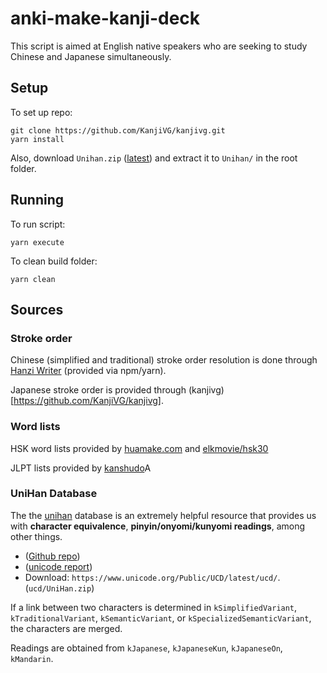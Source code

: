 # anki-make-kanji-deck

This script is aimed at English native speakers who are seeking to study Chinese and Japanese simultaneously.

## Setup

To set up repo:
```
git clone https://github.com/KanjiVG/kanjivg.git
yarn install
```

Also, download `Unihan.zip` ([latest](https://www.unicode.org/Public/UCD/latest/ucd/)) and extract it to `Unihan/` in the root folder.

## Running
To run script:
```
yarn execute
```

To clean build folder:
```
yarn clean
```

## Sources


### Stroke order
Chinese (simplified and traditional) stroke order resolution is done through [Hanzi Writer](https://hanziwriter.org/) (provided via npm/yarn).

Japanese stroke order is provided through (kanjivg)[https://github.com/KanjiVG/kanjivg].

### Word lists
HSK word lists provided by [huamake.com](https://huamake.com/1to6Lists.htm) and [elkmovie/hsk30](https://github.com/elkmovie/hsk30/blob/main/charlist.txt)

JLPT lists provided by [kanshudo](https://www.kanshudo.com/collections/jlpt_kanji)A

### UniHan Database
The the [unihan](https://www.unicode.org/charts/unihan.html) database is an extremely helpful resource that provides us with **character equivalence**, **pinyin/onyomi/kunyomi readings**, among other things.

* ([Github repo]((https://github.com/unicode-org/unihan-database)))
* ([unicode report](https://www.unicode.org/reports/tr38/))
* Download: `https://www.unicode.org/Public/UCD/latest/ucd/`. (`ucd/UniHan.zip`)

If a link between two characters is determined in `kSimplifiedVariant`, `kTraditionalVariant`, `kSemanticVariant`, or `kSpecializedSemanticVariant`, the characters are merged.

Readings are obtained from `kJapanese`, `kJapaneseKun`, `kJapaneseOn`, `kMandarin`.